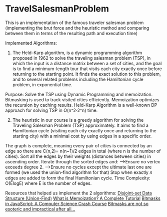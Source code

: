 # TravelSalesmanProblem
 This is an implementation of the famous traveler salesman problem (implementing the brut force and the heuristic method and comparing between them in terms of the resulting path and execution time)


Implemented Algorithms:

1. The Held–Karp algorithm, is a dynamic programming algorithm proposed in 1962 to solve the traveling salesman problem (TSP), in which the input is a distance matrix between a set of cities, and the goal is to find a minimum-length tour that visits each city exactly once before returning to the starting point. It finds the exact solution to this problem, and to several related problems including the Hamiltonian cycle problem, in exponential time.

Purpose: Solve the TSP using Dynamic Programming and memoization.
Bitmasking is used to track visited cities efficiently.
Memoization optimizes the recursion by caching results.
Held-Karp Algorithm is a well-known DP approach for solving TSP in O(n^2⋅2^n) time.

2. The heuristic in our course is a greedy algorithm for solving the Traveling Salesman Problem (TSP) approximately. It aims to find a Hamiltonian cycle (visiting each city exactly once and returning to the starting city) with a minimal cost by using edges in a specific order. 

The graph is complete, meaning every pair of cities is connected by an edge so there are C(n,2)= n(n−1)/2 edges in total (where n is the number of cities).
Sort all the edges by their weights (distances between cities) in ascending order.
Iterate through the sorted edges and:
-->Ensure no vertex exceeds degree 2.
-->Ensure no cycles except the ultimate last one are formed (we used the union-find algorithm for that)
Stop when exactly 𝑛 edges are added to form the final Hamiltonian cycle.
Time Complexity: O(ElogE) where E is the number of edges.


Resources that helped us implement the 2 algorithms: 
[Disjoint-set Data Structure (Union-Find)](https://brilliant.org/wiki/disjoint-set-data-structure/#:~:text=Union%2Dfind%2C%20as%20it%20is,belong%20to%20the%20same%20set.)
[What is Memoization? A Complete Tutorial](https://www.geeksforgeeks.org/what-is-memoization-a-complete-tutorial/)
[Bitmasks in JavaScript: A Computer Science Crash Course](https://www.lullabot.com/articles/bitmasks-javascript-computer-science-crash-course)
[Bitmasks are not so esoteric and impractical after all...](https://dev.to/somedood/bitmasks-are-not-so-esoteric-and-impractical-after-all-55o6)


